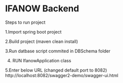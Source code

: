 # IFANOW Backend 

Steps to run project 

1.Import  spring boot project 

2.Build project (maven clean install)

3.Run datbase script commited in DBSchema folder 

4. RUN IfanowApplication class  

5.Enter below URL (changed default port to 8082)
http://localhost:8082/swagger2-demo/swagger-ui.html
